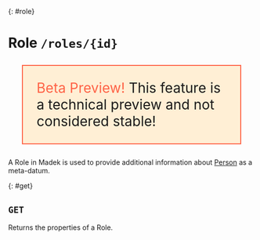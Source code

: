 {: #role}

# Role `/roles/{id}`

<!-- FEAT_ROLES_BETA -->
<p style="font-size: 2em; border: 2px solid tomato; padding: 1em; margin: 1em; background: papayawhip;">
<mark style="background: papayawhip; color: tomato;">Beta Preview!</mark>
This feature is a technical preview and not considered stable!
</p>

A Role in Madek is used to provide additional information about [Person] as a meta-datum.

[person]: /resources/person.html

{: #get}

## `GET`

Returns the properties of a Role.
